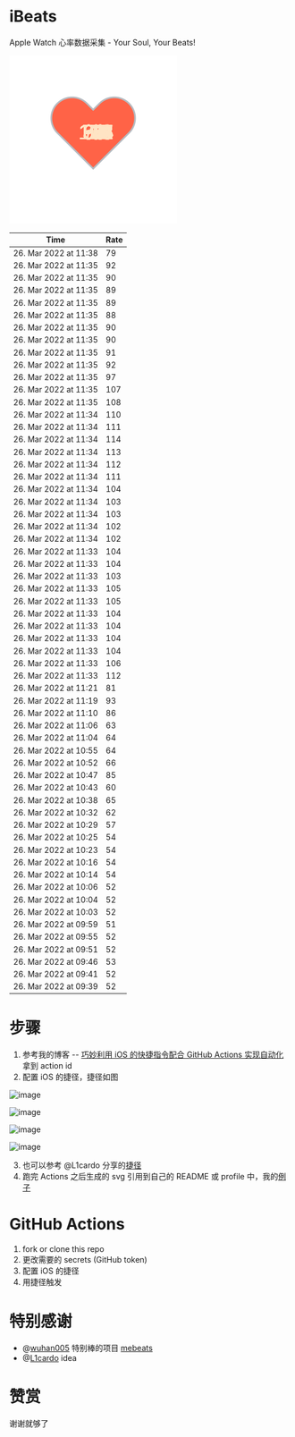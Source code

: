 # iBeats
Apple Watch 心率数据采集 - Your Soul, Your Beats!

![](./files/heart.svg)

<!--START_SECTION:my_heart_rate-->
| Time | Rate | 
 | ---- | ---- | 
| 26. Mar 2022 at 11:38 | 79 |
| 26. Mar 2022 at 11:35 | 92 |
| 26. Mar 2022 at 11:35 | 90 |
| 26. Mar 2022 at 11:35 | 89 |
| 26. Mar 2022 at 11:35 | 89 |
| 26. Mar 2022 at 11:35 | 88 |
| 26. Mar 2022 at 11:35 | 90 |
| 26. Mar 2022 at 11:35 | 90 |
| 26. Mar 2022 at 11:35 | 91 |
| 26. Mar 2022 at 11:35 | 92 |
| 26. Mar 2022 at 11:35 | 97 |
| 26. Mar 2022 at 11:35 | 107 |
| 26. Mar 2022 at 11:35 | 108 |
| 26. Mar 2022 at 11:34 | 110 |
| 26. Mar 2022 at 11:34 | 111 |
| 26. Mar 2022 at 11:34 | 114 |
| 26. Mar 2022 at 11:34 | 113 |
| 26. Mar 2022 at 11:34 | 112 |
| 26. Mar 2022 at 11:34 | 111 |
| 26. Mar 2022 at 11:34 | 104 |
| 26. Mar 2022 at 11:34 | 103 |
| 26. Mar 2022 at 11:34 | 103 |
| 26. Mar 2022 at 11:34 | 102 |
| 26. Mar 2022 at 11:34 | 102 |
| 26. Mar 2022 at 11:33 | 104 |
| 26. Mar 2022 at 11:33 | 104 |
| 26. Mar 2022 at 11:33 | 103 |
| 26. Mar 2022 at 11:33 | 105 |
| 26. Mar 2022 at 11:33 | 105 |
| 26. Mar 2022 at 11:33 | 104 |
| 26. Mar 2022 at 11:33 | 104 |
| 26. Mar 2022 at 11:33 | 104 |
| 26. Mar 2022 at 11:33 | 104 |
| 26. Mar 2022 at 11:33 | 106 |
| 26. Mar 2022 at 11:33 | 112 |
| 26. Mar 2022 at 11:21 | 81 |
| 26. Mar 2022 at 11:19 | 93 |
| 26. Mar 2022 at 11:10 | 86 |
| 26. Mar 2022 at 11:06 | 63 |
| 26. Mar 2022 at 11:04 | 64 |
| 26. Mar 2022 at 10:55 | 64 |
| 26. Mar 2022 at 10:52 | 66 |
| 26. Mar 2022 at 10:47 | 85 |
| 26. Mar 2022 at 10:43 | 60 |
| 26. Mar 2022 at 10:38 | 65 |
| 26. Mar 2022 at 10:32 | 62 |
| 26. Mar 2022 at 10:29 | 57 |
| 26. Mar 2022 at 10:25 | 54 |
| 26. Mar 2022 at 10:23 | 54 |
| 26. Mar 2022 at 10:16 | 54 |
| 26. Mar 2022 at 10:14 | 54 |
| 26. Mar 2022 at 10:06 | 52 |
| 26. Mar 2022 at 10:04 | 52 |
| 26. Mar 2022 at 10:03 | 52 |
| 26. Mar 2022 at 09:59 | 51 |
| 26. Mar 2022 at 09:55 | 52 |
| 26. Mar 2022 at 09:51 | 52 |
| 26. Mar 2022 at 09:46 | 53 |
| 26. Mar 2022 at 09:41 | 52 |
| 26. Mar 2022 at 09:39 | 52 |

<!--END_SECTION:my_heart_rate-->

# 步骤
1. 参考我的博客 -- [巧妙利用 iOS 的快捷指令配合 GitHub Actions 实现自动化](https://github.com/yihong0618/gitblog/issues/198) 拿到 action id
2. 配置 iOS 的捷径，捷径如图

![image](https://user-images.githubusercontent.com/15976103/122154218-0db0b480-ce97-11eb-93bb-5aec07c558dc.png)

![image](https://user-images.githubusercontent.com/15976103/122154236-186b4980-ce97-11eb-8e4b-70551a0391ae.png)

![image](https://user-images.githubusercontent.com/15976103/122154268-2d47dd00-ce97-11eb-902e-3acf292265a9.png)

![image](https://user-images.githubusercontent.com/15976103/122174055-fa144680-ceb4-11eb-9be2-3eb83cd516f7.png)

3. 也可以参考 @L1cardo 分享的[捷径](https://www.icloud.com/shortcuts/6ab6047b459c41ad822ad6b94b1c03d4)
4. 跑完 Actions 之后生成的 svg 引用到自己的 README 或 profile 中，我的[例子](https://github.com/yihong0618) 

# GitHub Actions

1. fork or clone this repo
2. 更改需要的 secrets (GitHub token)
3. 配置 iOS 的捷径
4. 用捷径触发

# 特别感谢
- @[wuhan005](https://github.com/wuhan005) 特别棒的项目 [mebeats](https://github.com/wuhan005/mebeats)
- @[L1cardo](https://github.com/L1cardo) idea

# 赞赏
谢谢就够了
